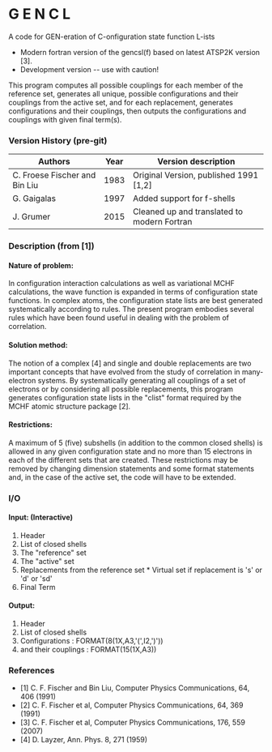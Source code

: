 
# G E N C L

A code for GEN-eration of C-onfiguration state function L-ists

* Modern fortran version of the gencsl(f) based on latest ATSP2K version [3].
* Development version -- use with caution!

This program computes all possible couplings for each member of
the reference set, generates all unique, possible configurations
and their couplings  from the active set, and for each replacement,
generates configurations and their couplings, then outputs the
configurations and couplings with given final term(s).


### Version History (pre-git)

Authors                        | Year | Version description
------------------------------ | ---- | ----------------------------------------
C. Froese Fischer and Bin Liu  | 1983 | Original Version, published 1991 [1,2]
G. Gaigalas                    | 1997 | Added support for f-shells
J. Grumer                      | 2015 | Cleaned up and translated to modern Fortran

### Description (from [1])

#### Nature of problem:
In configuration interaction calculations as well as variational MCHF 
calculations, the wave function is expanded in terms of configuration state 
functions. In complex atoms, the configuration state lists are best generated 
systematically according to rules. The present program embodies several rules 
which have been found useful in dealing with the problem of correlation.

#### Solution method:
The notion of a complex [4] and single and double replacements are two 
important concepts that have evolved from the study of correlation in 
many-electron systems. By systematically generating all couplings of a set of 
electrons or by considering all possible replacements, this program generates 
configuration state lists in the "clist" format required by the MCHF atomic 
structure package [2].

#### Restrictions:
A maximum of 5 (five) subshells (in addition to the common closed shells) is 
allowed in any given configuration state and no more than 15 electrons in each 
of the different sets that are created. These restrictions may be removed by 
changing dimension statements and some format statements and, in the case of 
the active set, the code will have to be extended.

### I/O 

#### Input: (Interactive)
  1. Header
  2. List of closed shells
  3. The "reference" set
  4. The "active" set
  5. Replacements from the reference set
    * Virtual set if replacement is 's' or 'd' or 'sd'
  6. Final Term

#### Output:
  1.   Header
  2.   List of closed shells
  3.   Configurations      : FORMAT(8(1X,A3,'(',I2,')'))
  4.   and their couplings : FORMAT(15(1X,A3)) 

### References
* [1] C. F. Fischer and Bin Liu, Computer Physics Communications, 64,  406 (1991)
* [2] C. F. Fischer et al, Computer Physics Communications, 64,  369 (1991)
* [3] C. F. Fischer et al, Computer Physics Communications, 176, 559 (2007)
* [4] D. Layzer, Ann. Phys. 8, 271 (1959)

